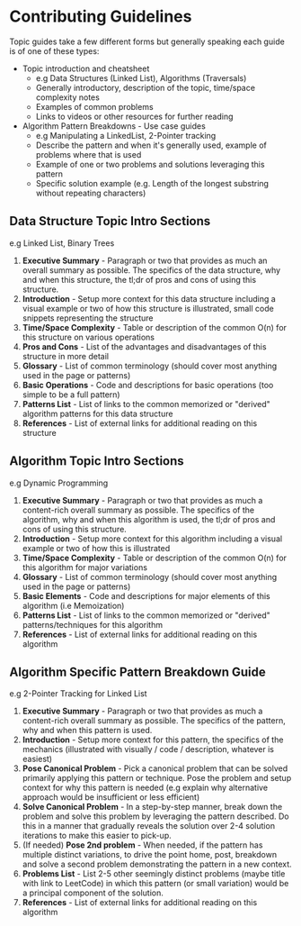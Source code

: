 # Contributing Guidelines

Topic guides take a few different forms but generally speaking each guide is of one of these types:

 * Topic introduction and cheatsheet
   - e.g Data Structures (Linked List), Algorithms (Traversals)
   - Generally introductory, description of the topic, time/space complexity notes
   - Examples of common problems
   - Links to videos or other resources for further reading
 * Algorithm Pattern Breakdowns - Use case guides
   - e.g Manipulating a LinkedList, 2-Pointer tracking
   - Describe the pattern and when it's generally used, example of problems where that is used
   - Example of one or two problems and solutions leveraging this pattern
   - Specific solution example (e.g. Length of the longest substring without repeating characters)

## Data Structure Topic Intro Sections

e.g Linked List, Binary Trees

1. **Executive Summary** - Paragraph or two that provides as much an overall summary as possible. The specifics of the data structure, why and when this structure, the tl;dr of pros and cons of using this structure.
2. **Introduction** - Setup more context for this data structure including a visual example or two of how this structure is illustrated, small code snippets representing the structure
3. **Time/Space Complexity** - Table or description of the common O(n) for this structure on various operations
4. **Pros and Cons** - List of the advantages and disadvantages of this structure in more detail
5. **Glossary** - List of common terminology (should cover most anything used in the page or patterns)
6. **Basic Operations** - Code and descriptions for basic operations (too simple to be a full pattern)
7. **Patterns List** - List of links to the common memorized or "derived" algorithm patterns for this data structure
8. **References** - List of external links for additional reading on this structure

## Algorithm Topic Intro Sections

e.g Dynamic Programming

1. **Executive Summary** - Paragraph or two that provides as much a content-rich overall summary as possible. The specifics of the algorithm, why and when this algorithm is used, the tl;dr of pros and cons of using this structure.
2. **Introduction** - Setup more context for this algorithm including a visual example or two of how this is illustrated
3. **Time/Space Complexity** - Table or description of the common O(n) for this algorithm for major variations
4. **Glossary** - List of common terminology (should cover most anything used in the page or patterns)
5. **Basic Elements** - Code and descriptions for major elements of this algorithm (i.e Memoization)
6. **Patterns List** - List of links to the common memorized or "derived" patterns/techniques for this algorithm
7. **References** - List of external links for additional reading on this algorithm

## Algorithm Specific Pattern Breakdown Guide

e.g 2-Pointer Tracking for Linked List

1. **Executive Summary** - Paragraph or two that provides as much a content-rich overall summary as possible. The specifics of the pattern, why and when this pattern is used.
2. **Introduction** - Setup more context for this pattern, the specifics of the mechanics (illustrated with visually / code / description, whatever is easiest)
3. **Pose Canonical Problem** - Pick a canonical problem that can be solved primarily applying this pattern or technique. Pose the problem and setup context for why this pattern is needed (e.g explain why alternative approach would be insufficient or less efficient)
4. **Solve Canonical Problem** - In a step-by-step manner, break down the problem and solve this problem by leveraging the pattern described. Do this in a manner that gradually reveals the solution over 2-4 solution iterations to make this easier to pick-up.
5. (If needed) **Pose 2nd problem** - When needed, if the pattern has multiple distinct variations, to drive the point home, post, breakdown and solve a second problem demonstrating the pattern in a new context. 
6. **Problems List** - List 2-5 other seemingly distinct problems (maybe title with link to LeetCode) in which this pattern (or small variation) would be a principal component of the solution.
7. **References** - List of external links for additional reading on this algorithm